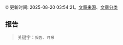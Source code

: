 :alarm_clock: 更新时间: 2025-08-20 03:54:21。[文章来源](/README.md)、[文章分类](/TAGS.md)

## 报告


> 关键字：`报告`、`月报`



